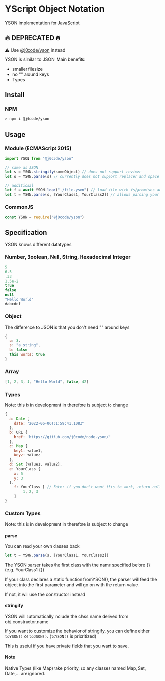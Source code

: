 # YScript Object Notation
YSON implementation for JavaScript

## 🔥 DEPRECATED 🔥
⚠ Use [@j0code/yson](https://github.com/j0code/yson) instead

YSON is similar to JSON.
Main benefits:
- smaller filesize
- no "" around keys
- Types

## Install
### NPM
```sh
> npm i @j0code/yson
```

## Usage

### Module (ECMAScript 2015)
```js
import YSON from "@j0code/yson"

// same as JSON
let s = YSON.stringify(someObject) // does not support reviver
let o = YSON.parse(s) // currently does not support replacer and space

// additional
let f = await YSON.load("./file.yson") // load file with fs/promises ad YSON.parse() it
let t = YSON.parse(s, [YourClass1, YourClass2]) // allows parsing your own classes back (see Types)
```

### CommonJS
```js
const YSON = require("@j0code/yson")
```

## Specification
YSON knows different datatypes

### Number, Boolean, Null, String, Hexadecimal Integer
```js
5
6.5
.33
1.5e-2
true
false
null
"Hello World"
#abcdef
```

### Object
The difference to JSON is that you don't need "" around keys
```js
{
  a: 3,
  s: "a string",
  b: false
  this works: true
}
```

### Array
```js
[1, 2, 3, 4, "Hello World", false, 42]
```

### Types
Note: this is in development in therefore is subject to change
```js
{
  a: Date {
    date: "2022-06-06T11:59:41.108Z"
  },
  b: URL {
    href: 'https://github.com/j0code/node-yson/'
  },
  c: Map {
    key1: value1,
    key2: value2
  },
  d: Set [value1, value2],
  e: YourClass {
    x: 5
    y: 3
  },
	f: YourClass [ // Note: if you don't want this to work, return null on static .fromYSON()
		1, 2, 3
	]
}
```

### Custom Types
Note: this is in development in therefore is subject to change

#### parse
You can read your own classes back
```js
let t = YSON.parse(s, [YourClass1, YourClass2])
```
The YSON parser takes the first class with the name specified before {} (e.g. YourClass1 {})

If your class declares a static function fromYSON(),
the parser will feed the object into the first parameter and will go on with the return value.

If not, it will use the constructor instead

#### stringify
YSON will automatically include the class name derived from obj.constructor.name

If you want to customize the behavior of stringify, you can define either `toYSON()` or `toJSON()`.
(`toYSON()` is prioritized)

This is useful if you have private fields that you want to save.

#### Note
Native Types (like Map) take priority, so any classes named Map, Set, Date,... are ignored.
